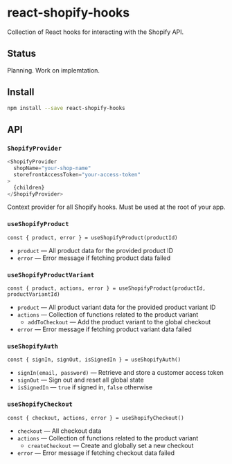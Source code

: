 # react-shopify-hooks

Collection of React hooks for interacting with the Shopify API.

## Status

Planning. Work on implemtation.

## Install

```sh
npm install --save react-shopify-hooks
```

## API

### `ShopifyProvider`

```js
<ShopifyProvider
  shopName="your-shop-name"
  storefrontAccessToken="your-access-token"
>
  {children}
</ShopifyProvider>
```

Context provider for all Shopify hooks. Must be used at the root of your app.

### `useShopifyProduct`

```
const { product, error } = useShopifyProduct(productId)
```

- `product` &mdash; All product data for the provided product ID
- `error` &mdash; Error message if fetching product data failed

### `useShopifyProductVariant`

```
const { product, actions, error } = useShopifyProduct(productId, productVariantId)
```

- `product` &mdash; All product variant data for the provided product variant
  ID
- `actions` &mdash; Collection of functions related to the product variant
  - `addToCheckout` &mdash; Add the product variant to the global checkout
- `error` &mdash; Error message if fetching product variant data failed

### `useShopifyAuth`

```
const { signIn, signOut, isSignedIn } = useShopifyAuth()
```

- `signIn(email, password)` &mdash; Retrieve and store a customer access token
- `signOut` &mdash; Sign out and reset all global state
- `isSignedIn` &mdash; `true` if signed in, `false` otherwise

### `useShopifyCheckout`

```
const { checkout, actions, error } = useShopifyCheckout()
```

- `checkout` &mdash; All checkout data
- `actions` &mdash; Collection of functions related to the product variant
  - `createCheckout` &mdash; Create and globally set a new checkout
- `error` &mdash; Error message if fetching checkout data failed
